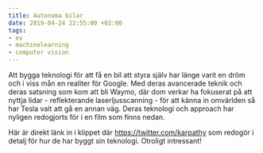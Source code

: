 ```yaml
---
title: Autonoma bilar
date: 2019-04-24 22:55:00 +02:00
tags:
- ev
- machinelearning
- computer vision
---
```


Att bygga teknologi för att få en bil att styra själv har länge varit en dröm och i viss mån en realiter för Google. Med deras avancerade teknik och deras satsning som kom att bli Waymo, där dom verkar ha fokuserat på att nyttja lidar - reflekterande laserljusscanning - för att känna in omvärlden så har Tesla valt att gå en annan väg. Deras teknologi och approach har nyligen redogjorts för i en film som finns nedan. 

Här är direkt länk in i klippet där https://twitter.com/karpathy som redogör i detalj för hur de har byggt sin teknologi. Otroligt intressant!

[](https://www.youtube.com/watch?v=Ucp0TTmvqOE&feature=youtu.be&t=6726)
